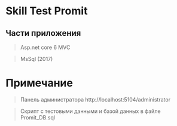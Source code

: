 # Skill Test Promit

## Части приложения

> Asp.net core 6 MVC

> MsSql (2017)


# Примечание 

> Панель администратора http://localhost:5104/administrator

> Скрипт c тестовыми данными и базой данных в файле Promit_DB.sql

